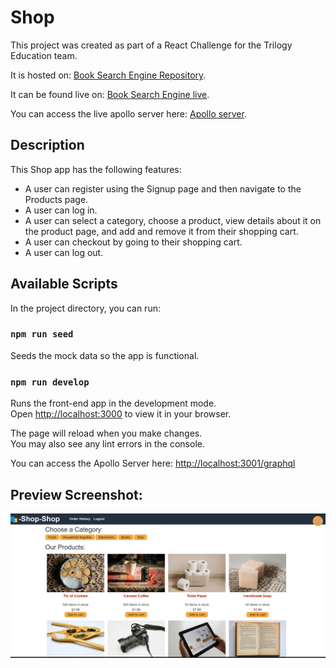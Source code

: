# Shop

This project was created as part of a React Challenge for the Trilogy Education team.

It is hosted on: [Book Search Engine Repository](https://github.com/michaelzap94/trilogy-challenge-week3-shop).

It can be found live on: [Book Search Engine live](https://mz-shop-react.herokuapp.com/).

You can access the live apollo server here: [Apollo server](https://mz-shop-react.herokuapp.com/graphql).

## Description

This Shop app has the following features:

- A user can register using the Signup page and then navigate to the Products page.
- A user can log in.
- A user can select a category, choose a product, view details about it on the product page, and add and remove it from their shopping cart.
- A user can checkout by going to their shopping cart.
- A user can log out.

## Available Scripts

In the project directory, you can run:

### `npm run seed`

Seeds the mock data so the app is functional.

### `npm run develop`

Runs the front-end app in the development mode.\
Open [http://localhost:3000](http://localhost:3000) to view it in your browser.

The page will reload when you make changes.\
You may also see any lint errors in the console.

You can access the Apollo Server here: [http://localhost:3001/graphql](http://localhost:3001/graphql)

## Preview Screenshot:

![Preview image](/preview.png)
